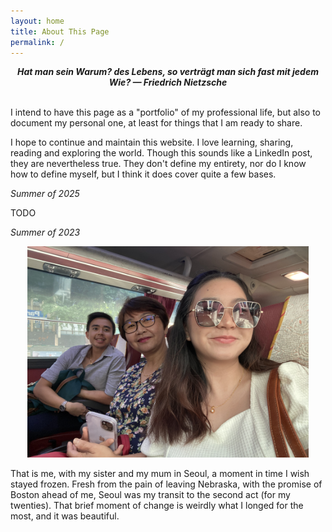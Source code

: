 ```yaml
---
layout: home
title: About This Page
permalink: /
---
```


<center><strong><em>Hat man sein Warum? des Lebens, so verträgt man sich fast mit jedem Wie? — Friedrich Nietzsche</em></strong></center>

<br>

I intend to have this page as a "portfolio" of my professional life, but also to document my personal one, at least for things that I am ready to share. 

I hope to continue and maintain this website. I love learning, sharing, reading and exploring the world. Though this sounds like a LinkedIn post, they are nevertheless true. They don't define my entirety, nor do I know how to define myself, but I think it does cover quite a few bases.

*Summer of 2025*

TODO

*Summer of 2023*

<div style="text-align: center"><img src="https://github.com/justinhjy1004/jekyll-gitbook/blob/master/assets/seoul_wtih_mum_and_sis.jpg?raw=true" width="450" /></div>

That is me, with my sister and my mum in Seoul, a moment in time I wish stayed frozen. Fresh from the pain of leaving Nebraska, with the promise of Boston ahead of me, Seoul was my transit to the second act (for my twenties). That brief moment of change is weirdly what I longed for the most, and it was beautiful.